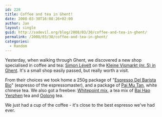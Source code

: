 ```yaml
---
id: 228
title: Coffee and tea in Ghent!
date: 2008-03-30T16:08:26+02:00
author: Jan
layout: single
guid: http://sadevil.org/blog/2008/03/30/coffee-and-tea-in-ghent/
permalink: /2008/03/30/coffee-and-tea-in-ghent/
categories:
  - Random
---
```

Yesterday, when walking through Ghent, we discovered a new shop specialised in coffee and tea: [Simon L&eacute;velt](http://www.simonlevelt.nl/KoffieWinkel/Products.aspx?coi=3021&pg=3917) on the [Kleine Vismarkt (nr. 5) in Ghent](http://maps.google.com/maps?f=q&hl=en&geocode=&q=Kleine+Vismarkt,+9000+Gent,+Gent&sll=37.0625,-95.677068&sspn=35.957999,77.431641&ie=UTF8&z=16). It's a small shop easily passed, but really worth a visit.

From their choices we took home a 250g package of "[Espresso Del Barista Bio](http://www.simonlevelt.nl/KoffieWinkel/Products.aspx?coi=3021&pg=3917)" (espresso of the espressomaster), and a package of [Pai Mu Tan](http://www.simonlevelt.nl/TheeWinkel/Products.aspx?coi=2095), white chinese tea. We also got a freebee: [Whitepoint mix](http://www.simonlevelt.nl/TheeWinkel/Products.aspx?coi=2276), a tea mix of [Bai Hao Yenzhen](http://en.wikipedia.org/wiki/Bai_Hao_Yinzhen_tea) tea and [Oolong](http://en.wikipedia.org/wiki/Oolong_tea) tea.

We just had a cup of the coffee - it's close to the best espresso we've had ever.